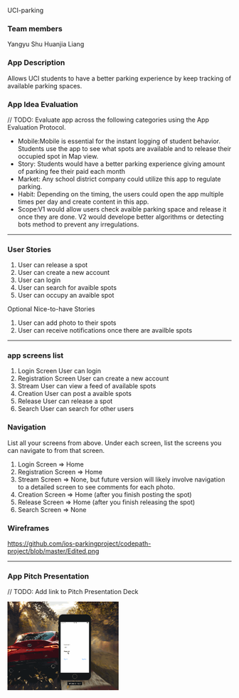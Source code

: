 UCI-parking
### Team members
Yangyu Shu
Huanjia Liang

### App Description
Allows UCI students to have a better parking experience by keep tracking of available parking spaces. 

### App Idea Evaluation
// TODO: Evaluate app across the following categories using the App Evaluation Protocol.

- Mobile:Mobile is essential for the instant logging of student behavior. Students use the app to see what spots are available and to release their occupied spot in Map view. 
- Story: Students would have a better parking experience giving amount of parking fee their paid each month
- Market: Any school district company could utilize this app to regulate parking. 
- Habit: Depending on the timing, the users could open the app multiple times per day and create content in this app.
- Scope:V1 would allow users check avaible parking space and release it once they are done. V2 would develope better algorithms or detecting bots method to prevent any irregulations.

---

### User Stories

1. User can release a spot
2. User can create a new account
3. User can login
4. User can search for avaible spots
5. User can occupy an avaible spot 

Optional Nice-to-have Stories

1. User can add photo to their spots
2. User can receive notifications once there are availble spots


---
### app screens list
1. Login Screen
  User can login
2. Registration Screen
  User can create a new account
3. Stream
  User can view a feed of available spots
4. Creation
  User can post a avaible spots
5. Release
  User can release a spot
6. Search
  User can search for other users

### Navigation


List all your screens from above. Under each screen, list the screens you can navigate to from that screen.

1. Login Screen
=> Home
2. Registration Screen
=> Home
3. Stream Screen
=> None, but future version will likely involve navigation to a detailed screen to see comments for each photo.
4. Creation Screen
=> Home (after you finish posting the spot)
5. Release Screen
=> Home (after you finish releasing the spot)
6. Search Screen
=> None


### Wireframes
https://github.com/ios-parkingproject/codepath-project/blob/master/Edited.png

---

### App Pitch Presentation
// TODO: Add link to Pitch Presentation Deck

<img src="https://github.com/ios-parkingproject/codepath-project/blob/master/parking%20app.gif" width=250><br>
